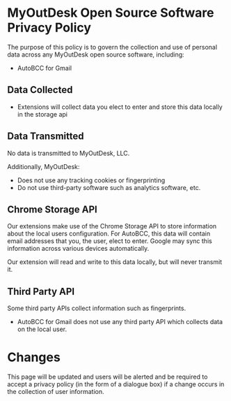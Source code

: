 # MyOutDesk Open Source Software Privacy Policy

The purpose of this policy is to govern the collection and use of personal data across any MyOutDesk open source software, including:

* AutoBCC for Gmail

## Data Collected
* Extensions will collect data you elect to enter and store this data locally in the storage api

## Data Transmitted
No data is transmitted to MyOutDesk, LLC. 

Additionally, MyOutDesk:

* Does not use any tracking cookies or fingerprinting
* Do not use third-party software such as analytics software, etc.

## Chrome Storage API
Our extensions make use of the Chrome Storage API to store information about the local users configuration. For AutoBCC, this data will contain email addresses that you, the user, elect to enter. Google may sync this information across various devices automatically.

Our extension will read and write to this data locally, but will never transmit it.

## Third Party API
Some third party APIs collect information such as fingerprints. 
* AutoBCC for Gmail does not use any third party API which collects data on the local user. 

# Changes
This page will be updated and users will be alerted and be required to accept a privacy policy (in the form of a dialogue box) if a change occurs in the collection of user information.
